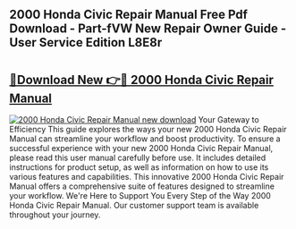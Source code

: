 ## 2000 Honda Civic Repair Manual Free Pdf Download - Part-fVW New Repair Owner Guide - User Service Edition L8E8r

# <h2><a href="http://bc34635.oget.top/?id=2000+Honda+Civic+Repair+Manual">🔗Download New 👉🔴 2000 Honda Civic Repair Manual</a></h2>

[![2000 Honda Civic Repair Manual new download](https://i.imgur.com/5g1atiW.png)](http://bc34635.oget.top/?id=2000+Honda+Civic+Repair+Manual)
Your Gateway to Efficiency This guide explores the ways your new 2000 Honda Civic Repair Manual can streamline your workflow and boost productivity. To ensure a successful experience with your new 2000 Honda Civic Repair Manual, please read this user manual carefully before use. It includes detailed instructions for product setup, as well as information on how to use its various features and capabilities. This innovative 2000 Honda Civic Repair Manual offers a comprehensive suite of features designed to streamline your workflow. We're Here to Support You Every Step of the Way 2000 Honda Civic Repair Manual. Our customer support team is available throughout your journey.
